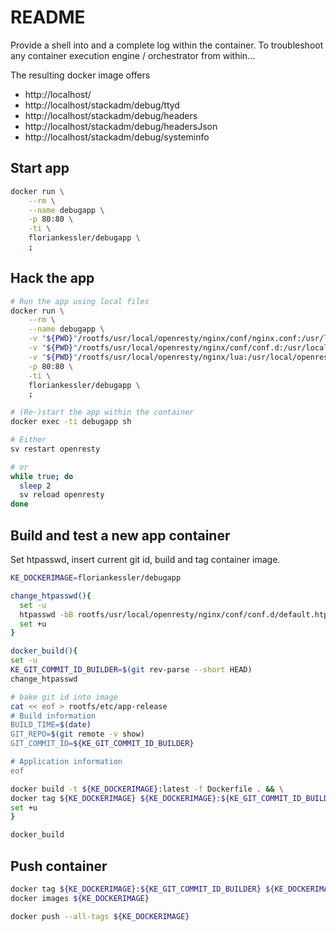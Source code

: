 # README

Provide a shell into and a complete log within the container. To troubleshoot any container execution engine / orchestrator from within...

The resulting docker image offers

- http://localhost/
- http://localhost/stackadm/debug/ttyd
- http://localhost/stackadm/debug/headers
- http://localhost/stackadm/debug/headersJson
- http://localhost/stackadm/debug/systeminfo

## Start app

```bash
docker run \
    --rm \
    --name debugapp \
    -p 80:80 \
    -ti \
    floriankessler/debugapp \
    ;
```

## Hack the app

```bash
# Run the app using local files
docker run \
    --rm \
    --name debugapp \
    -v "${PWD}"/rootfs/usr/local/openresty/nginx/conf/nginx.conf:/usr/local/openresty/nginx/conf/nginx.conf \
    -v "${PWD}"/rootfs/usr/local/openresty/nginx/conf/conf.d:/usr/local/openresty/nginx/conf/conf.d \
    -v "${PWD}"/rootfs/usr/local/openresty/nginx/lua:/usr/local/openresty/nginx/lua \
    -p 80:80 \
    -ti \
    floriankessler/debugapp \
    ;

# (Re-)start the app within the container
docker exec -ti debugapp sh

# Either
sv restart openresty

# or
while true; do
  sleep 2
  sv reload openresty
done
```

## Build and test a new app container

Set htpasswd, insert current git id, build and tag container image.

```bash
KE_DOCKERIMAGE=floriankessler/debugapp

change_htpasswd(){
  set -u
  htpasswd -bB rootfs/usr/local/openresty/nginx/conf/conf.d/default.htpasswd stackadm "stackadm"
  set +u
}

docker_build(){
set -u
KE_GIT_COMMIT_ID_BUILDER=$(git rev-parse --short HEAD)
change_htpasswd

# bake git id into image
cat << eof > rootfs/etc/app-release
# Build information
BUILD_TIME=$(date)
GIT_REPO=$(git remote -v show)
GIT_COMMIT_ID=${KE_GIT_COMMIT_ID_BUILDER}

# Application information
eof

docker build -t ${KE_DOCKERIMAGE}:latest -f Dockerfile . && \
docker tag ${KE_DOCKERIMAGE} ${KE_DOCKERIMAGE}:${KE_GIT_COMMIT_ID_BUILDER}
set +u
}

docker_build
```

## Push container

```bash
docker tag ${KE_DOCKERIMAGE}:${KE_GIT_COMMIT_ID_BUILDER} ${KE_DOCKERIMAGE}:latest
docker images ${KE_DOCKERIMAGE}

docker push --all-tags ${KE_DOCKERIMAGE}
```
